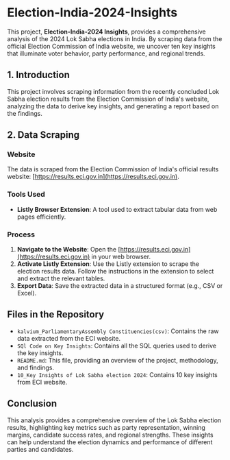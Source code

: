 # Election-India-2024-Insights
This project, **Election-India-2024 Insights**, provides a comprehensive analysis of the 2024 Lok Sabha elections in India. By scraping data from the official Election Commission of India website, we uncover ten key insights that illuminate voter behavior, party performance, and regional trends.

## 1. Introduction

This project involves scraping information from the recently concluded Lok Sabha election results from the Election Commission of India's website, analyzing the data to derive key insights, and generating a report based on the findings.

## 2. Data Scraping

### Website
The data is scraped from the Election Commission of India's official results website: [https://results.eci.gov.in](https://results.eci.gov.in).

### Tools Used
- **Listly Browser Extension**: A tool used to extract tabular data from web pages efficiently.

### Process
1. **Navigate to the Website**: Open the [https://results.eci.gov.in](https://results.eci.gov.in) in your web browser.
2. **Activate Listly Extension**: Use the Listly extension to scrape the election results data. Follow the instructions in the extension to select and extract the relevant tables.
3. **Export Data**: Save the extracted data in a structured format (e.g., CSV or Excel).

## Files in the Repository
- `kalvium_ParliamentaryAssembly Constituencies(csv)`: Contains the raw data extracted from the ECI website.
- `SQl Code on Key Insights`: Contains all the SQL queries used to derive the key insights.
- `README.md`: This file, providing an overview of the project, methodology, and findings.
- `10_Key Insights of Lok Sabha election 2024`: Contains 10 key insights from ECI website.

## Conclusion
This analysis provides a comprehensive overview of the Lok Sabha election results, highlighting key metrics such as party representation, winning margins, candidate success rates, and regional strengths. These insights can help understand the election dynamics and performance of different parties and candidates.
